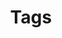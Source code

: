 ---
layout: cloudtag
title: Tags
permalink: /tags
excerpt: Tags on this blog
show_breadcrumb   : true
---